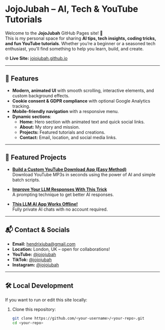 # JojoJubah – AI, Tech & YouTube Tutorials

Welcome to the **JojoJubah** GitHub Pages site! 🎉  
This is my personal space for sharing **AI tips, tech insights, coding tricks, and fun YouTube tutorials**. Whether you’re a beginner or a seasoned tech enthusiast, you’ll find something to help you learn, build, and create.

🌐 **Live Site:** [jojojubah.github.io](https://jojojubah.github.io)

---

## 📌 Features

- **Modern, animated UI** with smooth scrolling, interactive elements, and custom background effects.
- **Cookie consent & GDPR compliance** with optional Google Analytics tracking.
- **Mobile-friendly navigation** with a responsive menu.
- **Dynamic sections**:
  - **Home:** Hero section with animated text and quick social links.
  - **About:** My story and mission.
  - **Projects:** Featured tutorials and creations.
  - **Contact:** Email, location, and social media links.

---

## 🚀 Featured Projects

- **[Build a Custom YouTube Download App (Easy Method)](https://www.youtube.com/watch?v=TjYel8UL5aI&t=46s)**  
  Download YouTube MP3s in seconds using the power of AI and simple batch scripts.

- **[Improve Your LLM Responses With This Trick](https://www.youtube.com/shorts/kXA6Ktdqzos)**  
  A prompting technique to get better AI responses.

- **[This LLM AI App Works Offline!](https://www.youtube.com/shorts/bn2pKtWXi0w)**  
  Fully private AI chats with no account required.

---

## 📬 Contact & Socials

- **Email:** [hendrixjuba@gmail.com](mailto:hendrixjuba@gmail.com)  
- **Location:** London, UK – open for collaborations!  
- **YouTube:** [@jojojubah](https://youtube.com/@jojojubah)  
- **TikTok:** [@jojojubah](https://tiktok.com/@jojojubah)  
- **Instagram:** [@jojojubah](https://instagram.com/jojojubah)  

---

## 🛠️ Local Development

If you want to run or edit this site locally:

1. Clone this repository:
   ```bash
   git clone https://github.com/<your-username>/<your-repo>.git
   cd <your-repo>
